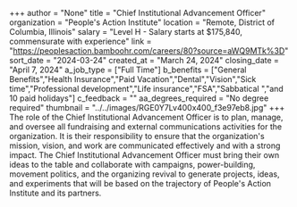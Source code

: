 +++
author = "None"
title = "Chief Institutional Advancement Officer"
organization = "People's Action Institute"
location = "Remote, District of Columbia, Illinois"
salary = "Level H - Salary starts at $175,840, commensurate with experience"
link = "https://peoplesaction.bamboohr.com/careers/80?source=aWQ9MTk%3D"
sort_date = "2024-03-24"
created_at = "March 24, 2024"
closing_date = "April 7, 2024"
a_job_type = ["Full Time"]
b_benefits = ["General Benefits","Health Insurance","Paid Vacation","Dental","Vision","Sick time","Professional development","Life insurance","FSA","Sabbatical ","and 10 paid holidays"]
c_feedback = ""
aa_degrees_required = "No degree required"
thumbnail = "../../images/RGE0Y7Lv400x400_f3e97eb8.jpg"
+++
The role of the Chief Institutional Advancement Officer is to plan, manage, and oversee all fundraising and external communications activities for the organization. It is their responsibility to ensure that the organization's mission, vision, and work are communicated effectively and with a strong impact. The Chief Institutional Advancement Officer must bring their own ideas to the table and collaborate with campaigns, power-building, movement politics, and the organizing revival to generate projects, ideas, and experiments that will be based on the trajectory of People's Action Institute and its partners.